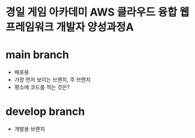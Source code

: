 # 경일 게임 아카데미 AWS 클라우드 융합 웹 프레임워크 개발자 양성과정A

# main branch

- 배포용
- 가장 먼저 보이는 브랜치, 주 브랜치
- 평소에 코드를 적는 것은?

# develop branch

- 개발용 브랜치
